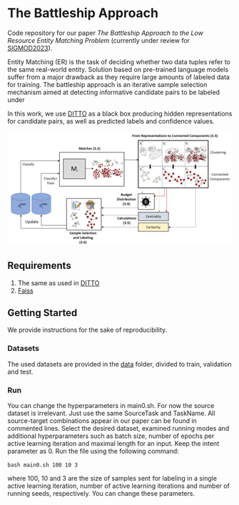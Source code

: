 # The Battleship Approach
Code repository for our paper *The Battleship Approach to the Low Resource Entity Matching Problem* (currently under review for [SIGMOD2023](https://2023.sigmod.org/)).

Entity Matching (ER) is the task of deciding whether two data tuples refer to the same real-world entity.
Solution based on pre-trained language models suffer from a major drawback as they require large amounts of labeled data for training.
The battleship approach is an iterative sample selection mechanism aimed at detecting informative candidate pairs to be labeled under

In this work, we use [DITTO](https://github.com/megagonlabs/ditto) as a black box producing hidden representations for candidate pairs, as well as predicted labels and confidence values. 

![Battleship_frameword](Battleship_Framework.PNG)

## Requirements
1. The same as used in [DITTO](https://github.com/megagonlabs/ditto)
2. [Faiss](https://engineering.fb.com/2017/03/29/data-infrastructure/faiss-a-library-for-efficient-similarity-search/)

## Getting Started
We provide instructions for the sake of reproducibility.

### Datasets
The used datasets are provided in the [data](./data/) folder, divided to train, validation and test.

### Run
You can change the hyperparameters in main0.sh.
For now the source dataset is irrelevant. Just use the same SourceTask and TaskName.
All source-target combinations appear in our paper can be found in commented lines.
Select the desired dataset, examined running modes and additional hyperparameters such as batch size, number of epochs per active learning iteration and maximal length for an input. Keep the intent parameter as 0.
Run the file using the following command:
```
bash main0.sh 100 10 3
```
where 100, 10 and 3 are the size of samples sent for labeling in a single active learning iteration, number of active learning iterations and number of running seeds, respectively. You can change these parameters.
